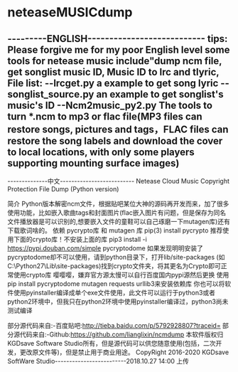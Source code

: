 # neteaseMUSICdump
---------ENGLISH---------------------------
tips: Please forgive me for my poor English level
some tools for netease music include"dump ncm file, get songlist music ID, Music ID to lrc and tlyric,
File list:
--lrcget.py a example to get song lyric
--songlist_source.py an example to get songlist's music's ID
--Ncm2music_py2.py The tools to turn *.ncm to mp3 or flac file(MP3 files can restore songs, pictures and tags，FLAC files can restore the song labels and download the cover to local locations, with only some players supporting mounting surface images)
-------------------------------------------
--------------中文--------------------------
Netease Cloud Music Copyright Protection File Dump (Python version)

简介
Python版本解密ncm文件，根据贴吧某位大神的源码再开发而来，加了很多使用功能，比如嵌入歌曲tags和封面图片(flac嵌入图片有问题，但是保存为同名文件播放器是可以识别的,想要嵌入文件的童鞋可以自己琢磨一下mutagen库)还有下载歌词啥的。
依赖 pycrypto库 和 mutagen 库
pip(3) install pycrypto
推荐使用下面的crypto库！不安装上面的库
pip3 install -i https://pypi.douban.com/simple pycryptodome
如果发现明明安装了pycryptodome却不可以使用，请到python目录下，打开lib/site-packages (如C:\Python27\Lib\site-packages)找到crypto文件夹，将其更名为Crypto即可正常使用crypto库
嘤嘤嘤，嫌弃官方源太慢可以自行百度国内pypi源然后更换
使用pip install pycryptodome mutagen requests urllib3来安装依赖库
你也可以将软件使用pyinstaller编译成单个exe文件使用，此文件可以运行于python3或者python2环境中，但我只在python2环境中使用pyinstaller编译过，python3尚未测试编译


部分源代码来自:-百度贴吧:http://tieba.baidu.com/p/5792928807?traceid=
部分源代码来自:-Github:https://github.com/lianglixin/ncmdump
本软件版权归KGDsave Software Studio所有，但是源代码可以供您随意使用(包括，二次开发，更改原文件等)，但是禁止用于商业用途。
CopyRight 2016-2020 KGDsave SoftWare Studio-------------------------2018.10.27 14:00 上传
